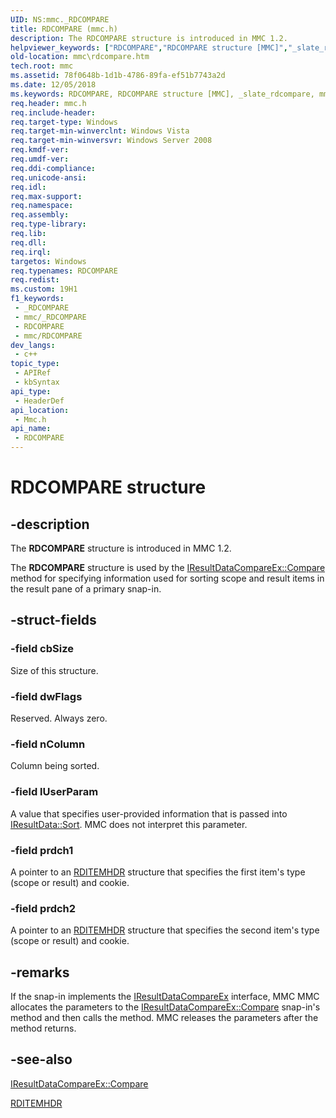 ```yaml
---
UID: NS:mmc._RDCOMPARE
title: RDCOMPARE (mmc.h)
description: The RDCOMPARE structure is introduced in MMC 1.2.
helpviewer_keywords: ["RDCOMPARE","RDCOMPARE structure [MMC]","_slate_rdcompare","mmc.rdcompare","mmc/RDCOMPARE"]
old-location: mmc\rdcompare.htm
tech.root: mmc
ms.assetid: 78f0648b-1d1b-4786-89fa-ef51b7743a2d
ms.date: 12/05/2018
ms.keywords: RDCOMPARE, RDCOMPARE structure [MMC], _slate_rdcompare, mmc.rdcompare, mmc/RDCOMPARE
req.header: mmc.h
req.include-header: 
req.target-type: Windows
req.target-min-winverclnt: Windows Vista
req.target-min-winversvr: Windows Server 2008
req.kmdf-ver: 
req.umdf-ver: 
req.ddi-compliance: 
req.unicode-ansi: 
req.idl: 
req.max-support: 
req.namespace: 
req.assembly: 
req.type-library: 
req.lib: 
req.dll: 
req.irql: 
targetos: Windows
req.typenames: RDCOMPARE
req.redist: 
ms.custom: 19H1
f1_keywords:
 - _RDCOMPARE
 - mmc/_RDCOMPARE
 - RDCOMPARE
 - mmc/RDCOMPARE
dev_langs:
 - c++
topic_type:
 - APIRef
 - kbSyntax
api_type:
 - HeaderDef
api_location:
 - Mmc.h
api_name:
 - RDCOMPARE
---
```


# RDCOMPARE structure


## -description

The 
<b>RDCOMPARE</b> structure is introduced in MMC 1.2.

The 
<b>RDCOMPARE</b> structure is used by the 
<a href="/windows/desktop/api/mmc/nf-mmc-iresultdatacompareex-compare">IResultDataCompareEx::Compare</a> method for specifying information used for sorting scope and result items in the result pane of a primary snap-in.

## -struct-fields

### -field cbSize

Size of this structure.

### -field dwFlags

Reserved. Always zero.

### -field nColumn

Column being sorted.

### -field lUserParam

A value that specifies user-provided information that is passed into 
<a href="/windows/desktop/api/mmc/nf-mmc-iresultdata-sort">IResultData::Sort</a>. MMC does not interpret this parameter.

### -field prdch1

A pointer to an 
<a href="/windows/win32/api/mmc/ns-mmc-rditemhdr">RDITEMHDR</a> structure that specifies the first item's type (scope or result) and cookie.

### -field prdch2

A pointer to an 
<a href="/windows/win32/api/mmc/ns-mmc-rditemhdr">RDITEMHDR</a> structure that specifies the second item's type (scope or result) and cookie.

## -remarks

If the snap-in implements the 
<a href="/windows/desktop/api/mmc/nn-mmc-iresultdatacompareex">IResultDataCompareEx</a> interface, MMC MMC allocates the parameters to the 
<a href="/windows/desktop/api/mmc/nf-mmc-iresultdatacompareex-compare">IResultDataCompareEx::Compare</a> snap-in's method and then calls the method. MMC releases the parameters after the method returns.

## -see-also

<a href="/windows/desktop/api/mmc/nf-mmc-iresultdatacompareex-compare">IResultDataCompareEx::Compare</a>



<a href="/windows/win32/api/mmc/ns-mmc-rditemhdr">RDITEMHDR</a>